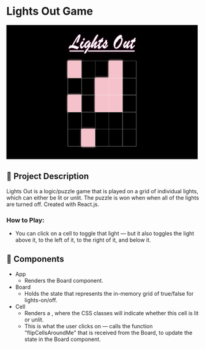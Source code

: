 # Lights Out Game

<img src='./lights-out.png' alt='Lights Out game' height='350' width='500'>

## 🧐 Project Description

Lights Out is a logic/puzzle game that is played on a grid of individual lights, which can either be lit or unlit. The puzzle is won when when all of the lights are turned off. Created with React.js.

### **How to Play:**

- You can click on a cell to toggle that light — but it also toggles the light above it, to the left of it, to the right of it, and below it.

## 📝 Components

- App
  - Renders the Board component.
- Board
  - Holds the state that represents the in-memory grid of true/false for lights-on/off.
- Cell
  - Renders a <td>, where the CSS classes will indicate whether this cell is lit or unlit.
  - This is what the user clicks on — calls the function "flipCellsAroundMe" that is received from the Board, to update the state in the Board component.
